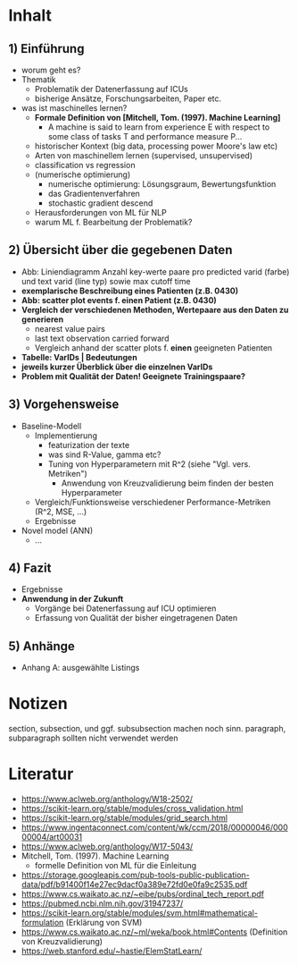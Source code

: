 Inhalt
===

## 1) Einführung
  * worum geht es?
  * Thematik
    * Problematik der Datenerfassung auf ICUs
    * bisherige Ansätze, Forschungsarbeiten, Paper etc.
  * was ist maschinelles lernen?
    * **Formale Definition von [Mitchell, Tom. (1997). Machine Learning]**
      * A machine is said to learn from experience E with respect to some class of tasks T and performance measure P...
    * historischer Kontext (big data, processing power Moore's law etc)
    * Arten von maschinellem lernen (supervised, unsupervised)
    * classification vs regression
    * (numerische optimierung)
      * numerische optimierung: Lösungsgraum, Bewertungsfunktion
      * das Gradientenverfahren
      * stochastic gradient descend
    * Herausforderungen von ML für NLP
    * warum ML f. Bearbeitung der Problematik?

## 2) Übersicht über die gegebenen Daten
  * Abb: Liniendiagramm Anzahl key-werte paare pro predicted varid (farbe) und text varid (line typ) sowie max cutoff time
  * **exemplarische Beschreibung eines Patienten (z.B. 0430)**
  * **Abb: scatter plot events f. einen Patient (z.B. 0430)**
  * **Vergleich der verschiedenen Methoden, Wertepaare aus den Daten zu generieren**
    * nearest value pairs
    * last text observation carried forward
    * Vergleich anhand der scatter plots f. **einen** geeigneten Patienten
  * **Tabelle: VarIDs | Bedeutungen**
  * **jeweils kurzer Überblick über die einzelnen VarIDs**
  * **Problem mit Qualität der Daten! Geeignete Trainingspaare?**

## 3) Vorgehensweise
  * Baseline-Modell
    * Implementierung
      * featurization der texte
      * was sind R-Value, gamma etc?
      * Tuning von Hyperparametern mit R^2 (siehe "Vgl. vers. Metriken")
        * Anwendung von Kreuzvalidierung beim finden der besten Hyperparameter
    * Vergleich/Funktionsweise verschiedener Performance-Metriken (R^2, MSE, ...)
    * Ergebnisse
  * Novel model (ANN)
    * ...

## 4) Fazit
  * Ergebnisse
  * **Anwendung in der Zukunft**
    * Vorgänge bei Datenerfassung auf ICU optimieren
    * Erfassung von Qualität der bisher eingetragenen Daten

## 5) Anhänge
  * Anhang A: ausgewählte Listings


Notizen
===
section, subsection, und ggf. subsubsection machen noch sinn. 
paragraph, subparagraph sollten nicht verwendet werden

Literatur
===
* https://www.aclweb.org/anthology/W18-2502/
* https://scikit-learn.org/stable/modules/cross_validation.html
* https://scikit-learn.org/stable/modules/grid_search.html
* https://www.ingentaconnect.com/content/wk/ccm/2018/00000046/00000004/art00031
* https://www.aclweb.org/anthology/W17-5043/
* Mitchell, Tom. (1997). Machine Learning
  * formelle Definition von ML für die Einleitung
* https://storage.googleapis.com/pub-tools-public-publication-data/pdf/b91400f14e27ec9dacf0a389e72fd0e0fa9c2535.pdf
* https://www.cs.waikato.ac.nz/~eibe/pubs/ordinal_tech_report.pdf
* https://pubmed.ncbi.nlm.nih.gov/31947237/
* https://scikit-learn.org/stable/modules/svm.html#mathematical-formulation (Erklärung von SVM)
* https://www.cs.waikato.ac.nz/~ml/weka/book.html#Contents (Definition von Kreuzvalidierung)
* https://web.stanford.edu/~hastie/ElemStatLearn/